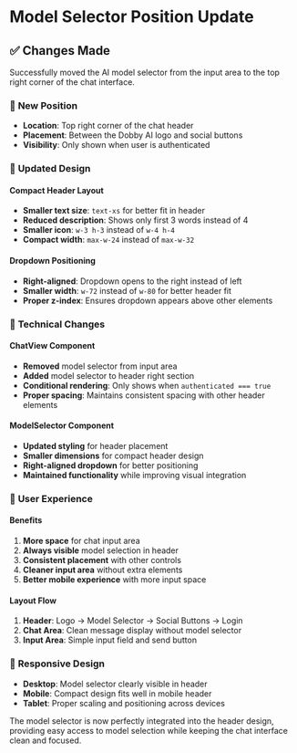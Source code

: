 # Model Selector Position Update

## ✅ Changes Made

Successfully moved the AI model selector from the input area to the top right corner of the chat interface.

### 📍 **New Position**

- **Location**: Top right corner of the chat header
- **Placement**: Between the Dobby AI logo and social buttons
- **Visibility**: Only shown when user is authenticated

### 🎨 **Updated Design**

#### Compact Header Layout
- **Smaller text size**: `text-xs` for better fit in header
- **Reduced description**: Shows only first 3 words instead of 4
- **Smaller icon**: `w-3 h-3` instead of `w-4 h-4`
- **Compact width**: `max-w-24` instead of `max-w-32`

#### Dropdown Positioning
- **Right-aligned**: Dropdown opens to the right instead of left
- **Smaller width**: `w-72` instead of `w-80` for better header fit
- **Proper z-index**: Ensures dropdown appears above other elements

### 🔧 **Technical Changes**

#### ChatView Component
- **Removed** model selector from input area
- **Added** model selector to header right section
- **Conditional rendering**: Only shows when `authenticated === true`
- **Proper spacing**: Maintains consistent spacing with other header elements

#### ModelSelector Component
- **Updated styling** for header placement
- **Smaller dimensions** for compact header design
- **Right-aligned dropdown** for better positioning
- **Maintained functionality** while improving visual integration

### 🎯 **User Experience**

#### Benefits
1. **More space** for chat input area
2. **Always visible** model selection in header
3. **Consistent placement** with other controls
4. **Cleaner input area** without extra elements
5. **Better mobile experience** with more input space

#### Layout Flow
1. **Header**: Logo → Model Selector → Social Buttons → Login
2. **Chat Area**: Clean message display without model selector
3. **Input Area**: Simple input field and send button

### 📱 **Responsive Design**

- **Desktop**: Model selector clearly visible in header
- **Mobile**: Compact design fits well in mobile header
- **Tablet**: Proper scaling and positioning across devices

The model selector is now perfectly integrated into the header design, providing easy access to model selection while keeping the chat interface clean and focused.

